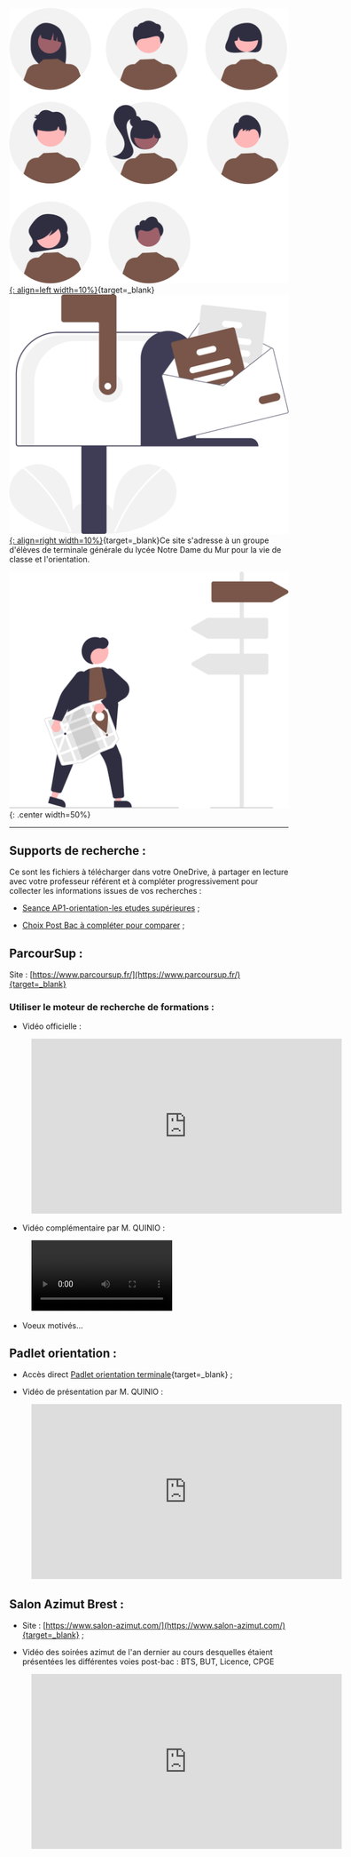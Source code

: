 
[![PJ](images/undraw_Team_re_0bfe.svg "# TEAM - TG_VDC_AP-EM - 2021/2022"){: align=left width=10%}](https://teams.microsoft.com/l/team/19%3akMDZ66iWvLkwrj2fKK3UPEY33YC_zOQOKsAXMHup14s1%40thread.tacv2/conversations?groupId=896eb035-ea3a-4c2a-bef2-1f41586656cb&tenantId=3a7994d7-1ce5-426f-a6e3-eee0616e2a6c){target=_blank}[![PJ](images/undraw_Mailbox_re_dvds.svg "TEAM-TG_VDC_AP-EM-20212022@ecmorlaix.fr"){: align=right width=10%}](mailto:TEAM-TG_VDC_AP-EM-20212022@ecmorlaix.fr){target=_blank}Ce site s'adresse à un groupe d'élèves de terminale générale du lycée Notre Dame du Mur pour la vie de classe et l'orientation.

![board](images/undraw_right_direction_tge8.svg){: .center width=50%}

***
## Supports de recherche :

Ce sont les fichiers à télécharger dans votre OneDrive, à partager en lecture avec votre professeur référent et à compléter progressivement pour collecter les informations issues de vos recherches :

- [Seance AP1-orientation-les etudes supérieures](./assets/Les_etudes_superieures.docx) ;

- [Choix Post Bac à compléter pour comparer](./assets/Choix_Post_Bac.xlsx) ;


## ParcourSup :

Site : [https://www.parcoursup.fr/](https://www.parcoursup.fr/){target=_blank}

### Utiliser le moteur de recherche de formations :

- Vidéo officielle :

<figure>
<iframe width="560" height="315" src="https://www.youtube-nocookie.com/embed/iYy2ESlcI6Y" title="YouTube video player" frameborder="0" allow="accelerometer; autoplay; clipboard-write; encrypted-media; gyroscope; picture-in-picture" allowfullscreen></iframe>
</figure>

- Vidéo complémentaire par M. QUINIO :

<figure>
<video width="60%"  controls>
  <source src="./assets/Parcoursup.mp4" type="video/mp4">  
Your browser does not support the video tag.
</video>
</figure>

- Voeux motivés...


## Padlet orientation :

- Accès direct [Padlet orientation terminale](https://padlet.com/cdinddmporsmeur/orientation_terminale_2020){target=_blank} ;

- Vidéo de présentation par M. QUINIO :

<figure>
<iframe width="560" height="315" src="https://www.youtube-nocookie.com/embed/Xg6QcfmgYXo" title="YouTube video player" frameborder="0" allow="accelerometer; autoplay; clipboard-write; encrypted-media; gyroscope; picture-in-picture" allowfullscreen></iframe>
</figure>


## Salon Azimut Brest :

- Site : [https://www.salon-azimut.com/](https://www.salon-azimut.com/){target=_blank} ;

- Vidéo des soirées azimut de l'an dernier au cours desquelles étaient présentées les différentes voies post-bac : BTS, BUT, Licence, CPGE

<figure>
<iframe width="560" height="315" src="https://www.youtube-nocookie.com/embed/t-TSzsyq-Fk" title="YouTube video player" frameborder="0" allow="accelerometer; autoplay; clipboard-write; encrypted-media; gyroscope; picture-in-picture" allowfullscreen></iframe>
</figure>

